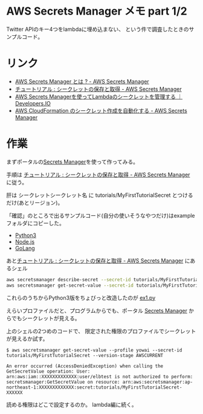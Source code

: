# AWS Secrets Manager メモ part 1/2

Twitter APIのキー4つをlambdaに埋め込まない、
という件で調査したときのサンプルコード。

# リンク

- [AWS Secrets Manager とは ? - AWS Secrets Manager](https://docs.aws.amazon.com/ja_jp/secretsmanager/latest/userguide/intro.html)
- [チュートリアル : シークレットの保存と取得 - AWS Secrets Manager](https://docs.aws.amazon.com/ja_jp/secretsmanager/latest/userguide/tutorials_basic.html)
- [AWS Secrets Managerを使ってLambdaのシークレットを管理する ｜ Developers.IO](https://dev.classmethod.jp/cloud/aws/lambda-blueprint-slack-cloudwatch-with-secrets-manager/)
- [AWS CloudFormation のシークレット作成を自動化する - AWS Secrets Manager](https://docs.aws.amazon.com/ja_jp/secretsmanager/latest/userguide/integrating_cloudformation.html)


# 作業

まずポータルの[Secrets Manager](https://console.aws.amazon.com/secretsmanager/)を使って作ってみる。

手順は [チュートリアル : シークレットの保存と取得 - AWS Secrets Manager](https://docs.aws.amazon.com/ja_jp/secretsmanager/latest/userguide/tutorials_basic.html) に従う。

肝は
シークレットシークレット名
に
tutorials/MyFirstTutorialSecret
とつけるだけ(あとリージョン)。


「確認」のところで出るサンプルコード(自分の使いそうなやつだけ)はexampleフォルダにコピーした。
- [Python3](/examples/ex.py)
- [Node.js](/examples/ex.js)
- [GoLang](/examples/ex.go)

あと[チュートリアル : シークレットの保存と取得 - AWS Secrets Manager](https://docs.aws.amazon.com/ja_jp/secretsmanager/latest/userguide/tutorials_basic.html)
にあるシェル

```sh
aws secretsmanager describe-secret --secret-id tutorials/MyFirstTutorialSecret
aws secretsmanager get-secret-value --secret-id tutorials/MyFirstTutorialSecret --version-stage AWSCURRENT
```

これらのうちからPython3版をちょびっと改造したのが
[ex1.py](/ex1.py) 



えらいプロファイルだと、プログラムからでも、ポータル
[Secrets Manager](https://console.aws.amazon.com/secretsmanager/home#/listSecrets)
からでもシークレットが見える。

上のシェルの2つめのコードで、
限定された権限のプロファイルでシークレットが見えるか試す。

```
$ aws secretsmanager get-secret-value --profile yowai --secret-id tutorials/MyFirstTutorialSecret --version-stage AWSCURRENT

An error occurred (AccessDeniedException) when calling the GetSecretValue operation: User: arn:aws:iam::XXXXXXXXXXXXX:user/elbtest is not authorized to perform: secretsmanager:GetSecretValue on resource: arn:aws:secretsmanager:ap-northeast-1:XXXXXXXXXXXXX:secret:tutorials/MyFirstTutorialSecret-XXXXXX
```

読める権限はどこで設定するのか。
lambda編に続く。
